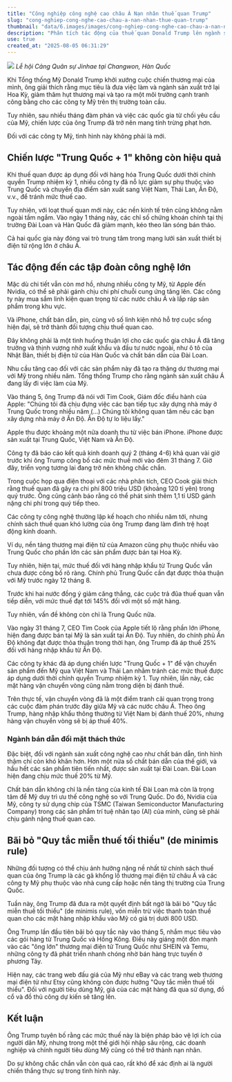 ```yaml
---
title: "Công nghiệp công nghệ cao châu Á Nạn nhân thuế quan Trump"
slug: "cong-nghiep-cong-nghe-cao-chau-a-nan-nhan-thue-quan-trump"
thumbnail: "data/6.images/images/cong-nghiep-cong-nghe-cao-chau-a-nan-nhan-thue-quan-trump.webp"
description: "Phân tích tác động của thuế quan Donald Trump lên ngành sản xuất công nghệ cao châu Á, vốn là động lực kinh tế nhưng nay thành nạn nhân."
use: true
created_at: "2025-08-05 06:31:29"
---
```


![](/images/20250804-16751551-bbc-000-1-view.webp)
*Lễ hội Cảng Quân sự Jinhae tại Changwon, Hàn Quốc*

Khi Tổng thống Mỹ Donald Trump khởi xướng cuộc chiến thương mại của mình, ông giải thích rằng mục tiêu là đưa việc làm và ngành sản xuất trở lại Hoa Kỳ, giảm thâm hụt thương mại và tạo ra một môi trường cạnh tranh công bằng cho các công ty Mỹ trên thị trường toàn cầu.

Tuy nhiên, sau nhiều tháng đàm phán và việc các quốc gia từ chối yêu cầu của Mỹ, chiến lược của ông Trump đã trở nên mang tính trừng phạt hơn.

Đối với các công ty Mỹ, tình hình này không phải là mới.

## Chiến lược "Trung Quốc + 1" không còn hiệu quả

Khi thuế quan được áp dụng đối với hàng hóa Trung Quốc dưới thời chính quyền Trump nhiệm kỳ 1, nhiều công ty đã nỗ lực giảm sự phụ thuộc vào Trung Quốc và chuyển địa điểm sản xuất sang Việt Nam, Thái Lan, Ấn Độ, v.v., để tránh mức thuế cao.

Tuy nhiên, với loạt thuế quan mới này, các nền kinh tế trên cũng không nằm ngoài tầm ngắm. Vào ngày 1 tháng này, các chỉ số chứng khoán chính tại thị trường Đài Loan và Hàn Quốc đã giảm mạnh, kéo theo làn sóng bán tháo.

Cả hai quốc gia này đóng vai trò trung tâm trong mạng lưới sản xuất thiết bị điện tử rộng lớn ở châu Á.

## Tác động đến các tập đoàn công nghệ lớn

Mặc dù chi tiết vẫn còn mơ hồ, nhưng nhiều công ty Mỹ, từ Apple đến Nvidia, có thể sẽ phải gánh chịu chi phí chuỗi cung ứng tăng lên. Các công ty này mua sắm linh kiện quan trọng từ các nước châu Á và lắp ráp sản phẩm trong khu vực.

Và iPhone, chất bán dẫn, pin, cùng vô số linh kiện nhỏ hỗ trợ cuộc sống hiện đại, sẽ trở thành đối tượng chịu thuế quan cao.

Đây không phải là một tình huống thuận lợi cho các quốc gia châu Á đã tăng trưởng và thịnh vượng nhờ xuất khẩu và đầu tư nước ngoài, như ô tô của Nhật Bản, thiết bị điện tử của Hàn Quốc và chất bán dẫn của Đài Loan.

Nhu cầu tăng cao đối với các sản phẩm này đã tạo ra thặng dư thương mại với Mỹ trong nhiều năm. Tổng thống Trump cho rằng ngành sản xuất châu Á đang lấy đi việc làm của Mỹ.

Vào tháng 5, ông Trump đã nói với Tim Cook, Giám đốc điều hành của Apple: "Chúng tôi đã chịu đựng việc các bạn tiếp tục xây dựng nhà máy ở Trung Quốc trong nhiều năm (...) Chúng tôi không quan tâm nếu các bạn xây dựng nhà máy ở Ấn Độ. Ấn Độ tự lo liệu lấy."

Apple thu được khoảng một nửa doanh thu từ việc bán iPhone. iPhone được sản xuất tại Trung Quốc, Việt Nam và Ấn Độ.

Công ty đã báo cáo kết quả kinh doanh quý 2 (tháng 4-6) khả quan vài giờ trước khi ông Trump công bố các mức thuế mới vào đêm 31 tháng 7. Giờ đây, triển vọng tương lai đang trở nên không chắc chắn.

Trong cuộc họp qua điện thoại với các nhà phân tích, CEO Cook giải thích rằng thuế quan đã gây ra chi phí 800 triệu USD (khoảng 120 tỉ yên) trong quý trước. Ông cũng cảnh báo rằng có thể phát sinh thêm 1,1 tỉ USD gánh nặng chi phí trong quý tiếp theo.

Các công ty công nghệ thường lập kế hoạch cho nhiều năm tới, nhưng chính sách thuế quan khó lường của ông Trump đang làm đình trệ hoạt động kinh doanh.

Ví dụ, nền tảng thương mại điện tử của Amazon cũng phụ thuộc nhiều vào Trung Quốc cho phần lớn các sản phẩm được bán tại Hoa Kỳ.

Tuy nhiên, hiện tại, mức thuế đối với hàng nhập khẩu từ Trung Quốc vẫn chưa được công bố rõ ràng. Chính phủ Trung Quốc cần đạt được thỏa thuận với Mỹ trước ngày 12 tháng 8.

Trước khi hai nước đồng ý giảm căng thẳng, các cuộc trả đũa thuế quan vẫn tiếp diễn, với mức thuế đạt tới 145% đối với một số mặt hàng.

Tuy nhiên, vấn đề không còn chỉ là Trung Quốc nữa.

Vào ngày 31 tháng 7, CEO Tim Cook của Apple tiết lộ rằng phần lớn iPhone hiện đang được bán tại Mỹ là sản xuất tại Ấn Độ. Tuy nhiên, do chính phủ Ấn Độ không đạt được thỏa thuận trong thời hạn, ông Trump đã áp thuế 25% đối với hàng nhập khẩu từ Ấn Độ.

Các công ty khác đã áp dụng chiến lược "Trung Quốc + 1" để vận chuyển sản phẩm đến Mỹ qua Việt Nam và Thái Lan nhằm tránh các mức thuế được áp dụng dưới thời chính quyền Trump nhiệm kỳ 1. Tuy nhiên, lần này, các mặt hàng vận chuyển vòng cũng nằm trong diện bị đánh thuế.

Trên thực tế, vận chuyển vòng đã là một điểm tranh cãi quan trọng trong các cuộc đàm phán trước đây giữa Mỹ và các nước châu Á. Theo ông Trump, hàng nhập khẩu thông thường từ Việt Nam bị đánh thuế 20%, nhưng hàng vận chuyển vòng sẽ bị áp thuế 40%.

### Ngành bán dẫn đối mặt thách thức

Đặc biệt, đối với ngành sản xuất công nghệ cao như chất bán dẫn, tình hình thậm chí còn khó khăn hơn. Hơn một nửa số chất bán dẫn của thế giới, và hầu hết các sản phẩm tiên tiến nhất, được sản xuất tại Đài Loan. Đài Loan hiện đang chịu mức thuế 20% từ Mỹ.

Chất bán dẫn không chỉ là nền tảng của kinh tế Đài Loan mà còn là trọng tâm để Mỹ duy trì ưu thế công nghệ so với Trung Quốc. Do đó, Nvidia của Mỹ, công ty sử dụng chip của TSMC (Taiwan Semiconductor Manufacturing Company) trong các sản phẩm trí tuệ nhân tạo (AI) của mình, cũng sẽ phải chịu gánh nặng thuế quan cao.

## Bãi bỏ "Quy tắc miễn thuế tối thiểu" (de minimis rule)

Những đối tượng có thể chịu ảnh hưởng nặng nề nhất từ chính sách thuế quan của ông Trump là các gã khổng lồ thương mại điện tử châu Á và các công ty Mỹ phụ thuộc vào nhà cung cấp hoặc nền tảng thị trường của Trung Quốc.

Tuần này, ông Trump đã đưa ra một quyết định bất ngờ là bãi bỏ "Quy tắc miễn thuế tối thiểu" (de minimis rule), vốn miễn trừ việc thanh toán thuế quan cho các mặt hàng nhập khẩu vào Mỹ có giá trị dưới 800 USD.

Ông Trump lần đầu tiên bãi bỏ quy tắc này vào tháng 5, nhắm mục tiêu vào các gói hàng từ Trung Quốc và Hồng Kông. Điều này giáng một đòn mạnh vào các "ông lớn" thương mại điện tử Trung Quốc như SHEIN và Temu, những công ty đã phát triển nhanh chóng nhờ bán hàng trực tuyến ở phương Tây.

Hiện nay, các trang web đấu giá của Mỹ như eBay và các trang web thương mại điện tử như Etsy cũng không còn được hưởng "Quy tắc miễn thuế tối thiểu". Đối với người tiêu dùng Mỹ, giá của các mặt hàng đã qua sử dụng, đồ cổ và đồ thủ công dự kiến sẽ tăng lên.

## Kết luận

Ông Trump tuyên bố rằng các mức thuế này là biện pháp bảo vệ lợi ích của người dân Mỹ, nhưng trong một thế giới hội nhập sâu rộng, các doanh nghiệp và chính người tiêu dùng Mỹ cũng có thể trở thành nạn nhân.

Do sự không chắc chắn vẫn còn quá cao, rất khó để xác định ai là người chiến thắng thực sự trong tình hình này.